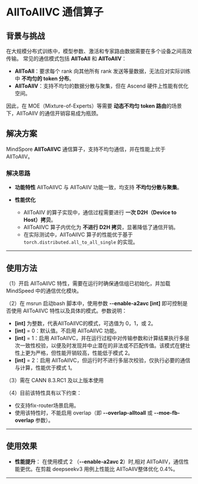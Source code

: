# AllToAllVC 通信算子

## 背景与挑战

在大规模分布式训练中，模型参数、激活和专家路由数据需要在多个设备之间高效传输。
常见的通信模式包括 **AllToAll** 和 **AllToAllV**：

* **AllToAll**：要求每个 rank 向其他所有 rank 发送等量数据，无法应对实际训练中 **不均匀的 token 分布**。
* **AllToAllV**：支持不均匀的数据分散与聚集，但在 Ascend 硬件上性能有优化空间。

因此，在 MOE（Mixture-of-Experts）等需要 **动态不均匀 token 路由**的场景下，AllToAllV 的通信开销容易成为瓶颈。

## 解决方案

MindSpore **AllToAllVC** 通信算子，支持不均匀通信，并在性能上优于 AllToAllV。

### 解决思路

* **功能特性**
  AllToAllVC 与 AllToAllV 功能一致，均支持 **不均匀分散与聚集**。

* **性能优化**

  * AllToAllV 的算子实现中，通信过程需要进行 **一次 D2H（Device to Host）拷贝**。
  * AllToAllVC 算子内优化为 **不进行 D2H 拷贝**，显著降低了通信开销。
  * 在实际测试中，AllToAllVC 算子的性能优于基于 `torch.distributed.all_to_all_single` 的实现。

---

## 使用方法

（1）开启 AllToAllVC 特性，需要在运行时确保通信组已初始化，并加载 MindSpeed 中的通信优化模块。

（2）在 msrun 启动bash 脚本中，使用参数 **--enable-a2avc [int]** 即可控制是否使用 AllToAllVC 特性以及具体的模式。参数说明：
  * **[int]** 为整数，代表AllToAllVC的模式，可选值为 0，1，或 2。
  * **[int]** = 0：默认值。不启用 AllToAllVC 功能。
  * **[int]** = 1：启用 AllToAllVC，并在运行过程中对传输参数和计算结果执行多层次一致性校验，以便及时发现并中止潜在的非法或不匹配传值。该模式在健壮性上更为严格，但性能开销较高，性能低于模式 2。
  * **[int]** = 2：启用 AllToAllVC，但运行时不进行多层次校验，仅执行必要的通信与计算，性能优于模式 1。

（3）需在 CANN 8.3.RC1 及以上版本使用

（4）目前该特性具有以下约束：
  * 仅支持fix-router场景启用。
  * 使用该特性时，不能启用 overlap（即 **--overlap-alltoall** 或 **--moe-fb-overlap** 参数）。

---

## 使用效果

* **性能提升**： 在使用模式 2 （**--enable-a2avc 2**）时,相对 AllToAllV，通信性能更优。在剪裁 deepseekv3 用例上性能比 AllToAllV整体优化 0.4%。

---

